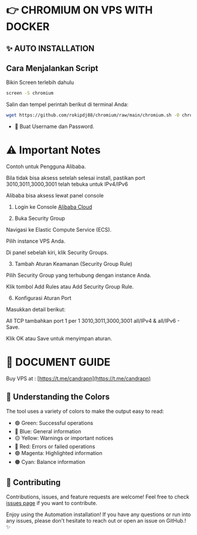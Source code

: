 # 👉 CHROMIUM ON VPS WITH DOCKER



## ✨ AUTO INSTALLATION

## Cara Menjalankan Script

Bikin Screen terlebih dahulu
```bash
screen -S chromium
```

Salin dan tempel perintah berikut di terminal Anda:

```bash
wget https://github.com/rokipdj88/chromium/raw/main/chromium.sh -O chromium.sh && chmod +x chromium.sh && ./chromium.sh
```

- 🔐 Buat Username dan Password.




# ⚠️ Important Notes

Contoh untuk Pengguna Alibaba.

Bila tidak bisa aksess setelah selesai install, pastikan port 3010,3011,3000,3001 telah tebuka untuk IPv4/IPv6

Alibaba bisa aksess lewat panel console

1. Login ke Console [Alibaba Cloud](ecs.console.aliyun.com)
   

2. Buka Security Group
   
   
Navigasi ke Elastic Compute Service (ECS).

Pilih instance VPS Anda.

Di panel sebelah kiri, klik Security Groups.


3. Tambah Aturan Keamanan (Security Group Rule)
   
Pilih Security Group yang terhubung dengan instance Anda.

Klik tombol Add Rules atau Add Security Group Rule.


6. Konfigurasi Aturan Port
   
Masukkan detail berikut:

All TCP tambahkan port 1 per 1 3010,3011,3000,3001 all/IPv4 & all/IPv6 - Save.

Klik OK atau Save untuk menyimpan aturan.


# 📝 DOCUMENT GUIDE

Buy VPS at : [https://t.me/candrapn](https://t.me/candrapn)


## 🎨 Understanding the Colors

The tool uses a variety of colors to make the output easy to read:

- 🟢 Green: Successful operations
- 🔵 Blue: General information
- 🟡 Yellow: Warnings or important notices
- 🔴 Red: Errors or failed operations
- 🟣 Magenta: Highlighted information
- 🟠 Cyan: Balance information


## 🤝 Contributing

Contributions, issues, and feature requests are welcome! Feel free to check [issues page](https://github.com/yourusername/chromium/issues) if you want to contribute.


Enjoy using the Automation installation! If you have any questions or run into any issues, please don't hesitate to reach out or open an issue on GitHub.! ✨
